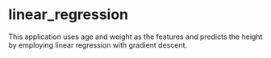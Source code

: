 # linear_regression
This application uses age and weight as the features and predicts the height by employing linear regression with gradient descent.
